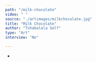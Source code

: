 ```yaml
---
path: "/milk-chocolate"
video: " "
source: "./artimages/milkchocolate.jpg"
title: "Milk Chocolate"
author: "Tshabalala Self"
type: "Art"
interview: "No"

---
```


-

